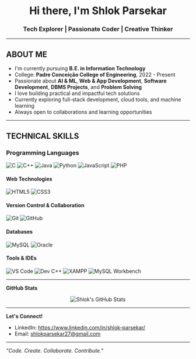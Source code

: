 <h1 align="center">Hi there, I'm Shlok Parsekar</h1>
<h3 align="center">Tech Explorer | Passionate Coder | Creative Thinker</h3>

---

## **ABOUT ME**

- I'm currently pursuing **B.E. in Information Technology**
- College: **Padre Conceição College of Engineering**, 2022 - Present
- Passionate about **AI & ML**, **Web & App Development**, **Software Development**, **DBMS Projects**, and **Problem Solving**
- I love building practical and impactful tech solutions  
- Currently exploring full-stack development, cloud tools, and machine learning
- Always open to collaborations and learning opportunities

---

## **TECHNICAL SKILLS**

### Programming Languages
![C](https://img.shields.io/badge/C-A8B9CC?style=for-the-badge&logo=c&logoColor=black)
![C++](https://img.shields.io/badge/C++-00599C?style=for-the-badge&logo=c%2B%2B&logoColor=white)
![Java](https://img.shields.io/badge/Java-ED8B00?style=for-the-badge&logo=java&logoColor=white)
![Python](https://img.shields.io/badge/Python-3776AB?style=for-the-badge&logo=python&logoColor=white)
![JavaScript](https://img.shields.io/badge/JavaScript-F7DF1E?style=for-the-badge&logo=javascript&logoColor=black)
![PHP](https://img.shields.io/badge/PHP-777BB4?style=for-the-badge&logo=php&logoColor=white)

#### Web Technologies
![HTML5](https://img.shields.io/badge/HTML5-E34F26?style=for-the-badge&logo=html5&logoColor=white)
![CSS3](https://img.shields.io/badge/CSS3-1572B6?style=for-the-badge&logo=css3&logoColor=white)

#### Version Control & Collaboration
![Git](https://img.shields.io/badge/Git-F05032?style=for-the-badge&logo=git&logoColor=white)
![GitHub](https://img.shields.io/badge/GitHub-181717?style=for-the-badge&logo=github&logoColor=white)

#### Databases
![MySQL](https://img.shields.io/badge/MySQL-005C84?style=for-the-badge&logo=mysql&logoColor=white)
![Oracle](https://img.shields.io/badge/Oracle-F80000?style=for-the-badge&logo=oracle&logoColor=white)

#### Tools & IDEs
![VS Code](https://img.shields.io/badge/VS_Code-007ACC?style=for-the-badge&logo=visual-studio-code&logoColor=white)
![Dev C++](https://img.shields.io/badge/Dev_C++-2C5E9E?style=for-the-badge&logo=c%2B%2B&logoColor=white)
![XAMPP](https://img.shields.io/badge/XAMPP-FB7A24?style=for-the-badge&logo=xampp&logoColor=white)
![MySQL Workbench](https://img.shields.io/badge/MySQL_Workbench-00758F?style=for-the-badge&logo=mysql&logoColor=white)

---

**GitHub Stats**

<p align="center">
  <img src="https://github-readme-stats.vercel.app/api?username=shlokparsekar27&show_icons=true&theme=tokyonight" alt="Shlok's GitHub Stats" />
</p>

---

**Let's Connect!**

- LinkedIn: https://www.linkedin.com/in/shlok-parsekar/
- Email: [shlokparsekar27@gmail.com](mailto:shlokparsekar27@gmail.com)

---

_"Code. Create. Collaborate. Contribute."_
